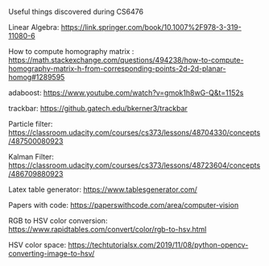 Useful things discovered during CS6476

Linear Algebra: https://link.springer.com/book/10.1007%2F978-3-319-11080-6

How to compute homography matrix : https://math.stackexchange.com/questions/494238/how-to-compute-homography-matrix-h-from-corresponding-points-2d-2d-planar-homog#1289595

adaboost: https://www.youtube.com/watch?v=gmok1h8wG-Q&t=1152s

trackbar: https://github.gatech.edu/bkerner3/trackbar

Particle filter: https://classroom.udacity.com/courses/cs373/lessons/48704330/concepts/487500080923

Kalman Filter: https://classroom.udacity.com/courses/cs373/lessons/48723604/concepts/486709880923

Latex table generator: https://www.tablesgenerator.com/


Papers with code: https://paperswithcode.com/area/computer-vision

RGB to HSV color conversion: https://www.rapidtables.com/convert/color/rgb-to-hsv.html


HSV color space: https://techtutorialsx.com/2019/11/08/python-opencv-converting-image-to-hsv/

